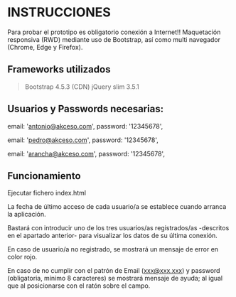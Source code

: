 # INSTRUCCIONES

Para probar el prototipo es obligatorio conexión a Internet!!
Maquetación responsiva (RWD) mediante uso de Bootstrap, así como multi navegador (Chrome, Edge y Firefox).

## Frameworks utilizados

> Bootstrap 4.5.3 (CDN)
> jQuery slim 3.5.1

## Usuarios y Passwords necesarias:

email: 'antonio@akceso.com',
password: '12345678',

email: 'pedro@akceso.com',
password: '12345678',

email: 'arancha@akceso.com',
password: '12345678',

## Funcionamiento

Ejecutar fichero index.html

La fecha de último acceso de cada usuario/a se establece cuando arranca la aplicación.

Bastará con introducir uno de los tres usuarios/as registrados/as -descritos en el apartado anterior- para visualizar los datos de su última conexión.

En caso de usuario/a no registrado, se mostrará un mensaje de error en color rojo.

En caso de no cumplir con el patrón de Email (xxx@xxx.xxx) y password (obligatoria, mínimo 8 caracteres) se mostrará mensaje de ayuda; al igual que al posicionarse con el ratón sobre el campo.
